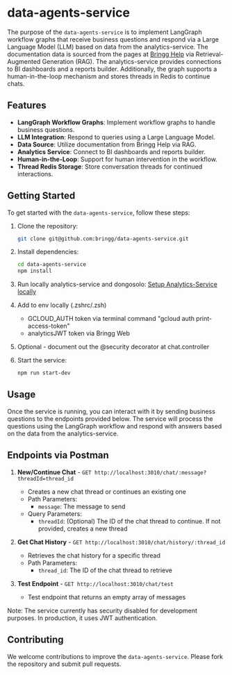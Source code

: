 # data-agents-service
The purpose of the `data-agents-service` is to implement LangGraph workflow graphs that receive business questions and respond via a Large Language Model (LLM) based on data from the analytics-service. The documentation data is sourced from the pages at [Bringg Help](https://help.bringg.com/) via Retrieval-Augmented Generation (RAG). The analytics-service provides connections to BI dashboards and a reports builder. Additionally, the graph supports a human-in-the-loop mechanism and stores threads in Redis to continue chats.

## Features

- **LangGraph Workflow Graphs**: Implement workflow graphs to handle business questions.
- **LLM Integration**: Respond to queries using a Large Language Model.
- **Data Source**: Utilize documentation from Bringg Help via RAG.
- **Analytics Service**: Connect to BI dashboards and reports builder.
- **Human-in-the-Loop**: Support for human intervention in the workflow.
- **Thread Redis Storage**: Store conversation threads for continued interactions.

## Getting Started

To get started with the `data-agents-service`, follow these steps:

1. Clone the repository:
    ```sh
    git clone git@github.com:bringg/data-agents-service.git
    ```
2. Install dependencies:
    ```sh
    cd data-agents-service
    npm install
    ```
3. Run locally analytics-service and dongosolo:
    [Setup Analytics-Service locally](https://bringg.atlassian.net/wiki/spaces/PH/pages/4124966936/Setup+Analytics-Service+locally)

4. Add to env locally (.zshrc/.zsh)
    - GCLOUD_AUTH token via terminal command "gcloud auth print-access-token"
    - analyticsJWT token via Bringg Web

5. Optional - document out the @security decorator at chat.controller 

6. Start the service:
    ```sh
    npm run start-dev
    ```

## Usage

Once the service is running, you can interact with it by sending business questions to the endpoints provided below. The service will process the questions using the LangGraph workflow and respond with answers based on the data from the analytics-service.

## Endpoints via Postman

1. **New/Continue Chat** - `GET http://localhost:3010/chat/:message?threadId=thread_id`
   - Creates a new chat thread or continues an existing one
   - Path Parameters:
     - `message`: The message to send
   - Query Parameters:
     - `threadId`: (Optional) The ID of the chat thread to continue. If not provided, creates a new thread

2. **Get Chat History** - `GET http://localhost:3010/chat/history/:thread_id`
   - Retrieves the chat history for a specific thread
   - Path Parameters:
     - `thread_id`: The ID of the chat thread to retrieve

3. **Test Endpoint** - `GET http://localhost:3010/chat/test`
   - Test endpoint that returns an empty array of messages

Note: The service currently has security disabled for development purposes. In production, it uses JWT authentication.

## Contributing

We welcome contributions to improve the `data-agents-service`. Please fork the repository and submit pull requests. 